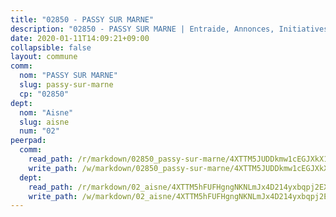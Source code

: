 ```yaml
---
title: "02850 - PASSY SUR MARNE"
description: "02850 - PASSY SUR MARNE | Entraide, Annonces, Initiatives"
date: 2020-01-11T14:09:21+09:00
collapsible: false
layout: commune
comm:
  nom: "PASSY SUR MARNE"
  slug: passy-sur-marne
  cp: "02850"
dept:
  nom: "Aisne"
  slug: aisne
  num: "02"
peerpad:
  comm:
    read_path: /r/markdown/02850_passy-sur-marne/4XTTM5JUDDkmw1cEGJXkX1B1PBcQDVzDnnk8a3ML8Na3nhs1G
    write_path: /w/markdown/02850_passy-sur-marne/4XTTM5JUDDkmw1cEGJXkX1B1PBcQDVzDnnk8a3ML8Na3nhs1G-K3TgUvjawPq7rqvxMbzGYgkHE6ZrJUi9zJ9ttQFhne836QJxyNpgYFf9y62W8hKN6FXZSgEdi455YUD8G2xjWyEDawtQZrrJYgjHC5NaMrKpCiuvAJRS3TojqCSDP6DEGpnbS4Fg
  dept:
    read_path: /r/markdown/02_aisne/4XTTM5hFUFHgngNKNLmJx4D214yxbqpj2EXK5CBjZ5LZF3zAf
    write_path: /w/markdown/02_aisne/4XTTM5hFUFHgngNKNLmJx4D214yxbqpj2EXK5CBjZ5LZF3zAf-K3TgUfAP6D753WPagZBnpcFgyCUpnZXNhrQsKU6J8qon6wxmFCHD5kB3GMzCYyJmAGHN58p9qgKDhnEgSAuHEK3wjVXSJoUkHyn6Vb7T2aNZ2y6ez5BMkQCEQxoUkfyK9J3TXU3M
---
```


